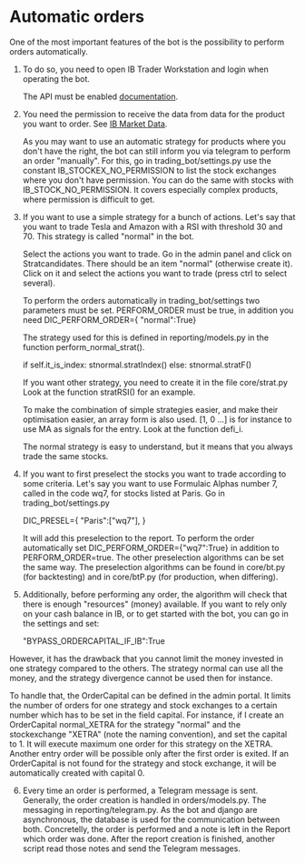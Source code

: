 # Automatic orders
One of the most important features of the bot is the possibility to perform orders automatically.

1. To do so, you need to open IB Trader Workstation and login when operating the bot. 

    The API must be enabled [documentation](https://interactivebrokers.github.io/tws-api/initial_setup.html).
2. You need the permission to receive the data from data for the product you want to order. See [IB Market Data](https://www.interactivebrokers.com/en/pricing/research-news-marketdata.php). 

    As you may want to use an automatic strategy for products where you don't have the right, the bot can still inform you via telegram to perform an order "manually". For this, go in trading_bot/settings.py use the constant IB_STOCKEX_NO_PERMISSION to list the stock exchanges where you don't have permission. You can do the same with stocks with IB_STOCK_NO_PERMISSION. It covers especially complex products, where permission is difficult to get.
    
3. If you want to use a simple strategy for a bunch of actions. Let's say that you want to trade Tesla and Amazon with a RSI with threshold 30 and 70. This strategy is called "normal" in the bot.
    
    Select the actions you want to trade. Go in the admin panel and click on Stratcandidates. There should be an item "normal" (otherwise create it). Click on it and select the actions you want to trade (press ctrl to select several).
    
    To perform the orders automatically in trading_bot/settings two parameters must be set. PERFORM_ORDER must be true, in addition you need DIC_PERFORM_ORDER={ "normal":True} 
    
    The strategy used for this is defined in reporting/models.py in the function perform_normal_strat(). 
    
    if self.it_is_index:
       stnormal.stratIndex()
    else:
       stnormal.stratF()
     
    If you want other strategy, you need to create it in the file core/strat.py Look at the function stratRSI() for an example.
     
    To make the combination of simple strategies easier, and make their optimisation easier, an array form is also used. [1, 0 ...] is for instance to use MA as signals for the entry. Look at the function defi_i.
    
    The normal strategy is easy to understand, but it means that you always trade the same stocks.
    
4. If you want to first preselect the stocks you want to trade according to some criteria. Let's say you want to use Formulaic Alphas number 7, called in the code wq7, for stocks listed at Paris. Go in trading_bot/settings.py 

    DIC_PRESEL={
      "Paris":["wq7"],
    }
    
   It will add this preselection to the report. To perform the order automatically set DIC_PERFORM_ORDER={"wq7":True} in addition to PERFORM_ORDER=true.
   The other preselection algorithms can be set the same way. The preselection algorithms can be found in core/bt.py (for backtesting) and in core/btP.py (for production, when differing).
   
5. Additionally, before performing any order, the algorithm will check that there is enough "resources" (money) available. If you want to rely only on your cash balance in IB, or to get started with the bot, you can go in the settings and set: 

    "BYPASS_ORDERCAPITAL_IF_IB":True 
    
However, it has the drawback that you cannot limit the money invested in one strategy compared to the others. The strategy normal can use all the money, and the strategy divergence cannot be used then for instance.

To handle that, the OrderCapital can be defined in the admin portal. It limits the number of orders for one strategy and stock exchanges to a certain number which has to be set in the field capital. For instance, if I create an OrderCapital normal_XETRA for the strategy "normal" and the stockexchange "XETRA" (note the naming convention), and set the capital to 1. It will execute maximum one order for this strategy on the XETRA. Another entry order will be possible only after the first order is exited.
If an OrderCapital is not found for the strategy and stock exchange, it will be automatically created with capital 0.
   
6. Every time an order is performed, a Telegram message is sent. Generally, the order creation is handled in orders/models.py. The messaging in reporting/telegram.py. As the bot and django are asynchronous, the database is used for the communication between both. Concretelly, the order is performed and a note is left in the Report which order was done. After the report creation is finished, another script read those notes and send the Telegram messages.





